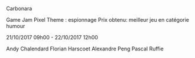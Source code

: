 Carbonara

Game Jam Pixel
Theme : espionnage
Prix obtenu: meilleur jeu en catégorie humour

21/10/2017 09h00 - 22/10/2017 12h00

Andy Chalendard
Florian Harscoet
Alexandre Peng
Pascal Ruffie
